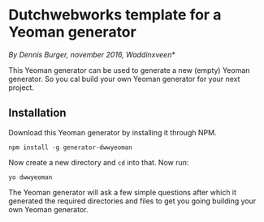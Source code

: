 # Dutchwebworks template for a Yeoman generator

*By Dennis Burger, november 2016, Waddinxveen**

This Yeoman generator can be used to generate a new (empty) Yeoman generator. So you cal build your own Yeoman generator for your next project.

## Installation

Download this Yeoman generator by installing it through NPM.

	npm install -g generator-dwwyeoman
    
Now create a new directory and `cd` into that. Now run:

	yo dwwyeoman

The Yeoman generator will ask a few simple questions after which it generated the required directories and files to get you going building your own Yeoman generator.





